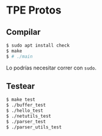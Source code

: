# TPE Protos

## Compilar
```bash
$ sudo apt install check
$ make
$ # ./main
```
Lo podrías necesitar correr con `sudo`.

## Testear
```bash
$ make test
$ ./buffer_test
$ ./hello_test
$ ./netutils_test
$ ./parser_test
$ ./parser_utils_test
```
